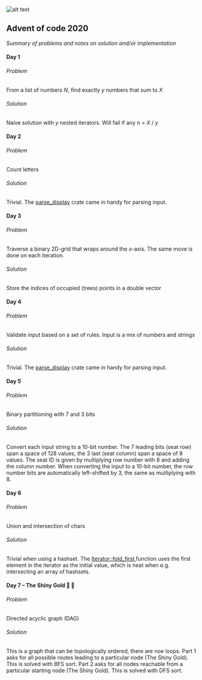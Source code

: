 ![alt text](https://rustacean.net/assets/rustacean-flat-happy.svg)

## Advent of code 2020
_Summary of problems and notes on solution and/or implementation_

#### Day 1
###### Problem
From a list of numbers _N_, find exactly _y_ numbers that sum to _X_
###### Solution
Naive solution with _y_ nested iterators. Will fail if any _n_ = _X_ / _y_

#### Day 2
###### Problem
Count letters
###### Solution
Trivial. The [parse_display](https://docs.rs/parse-display/) crate came in handy for parsing input.

#### Day 3
###### Problem
Traverse a binary 2D-grid that wraps around the _x_-axis. The same move is done on each iteration.
###### Solution
Store the indices of occupied (trees) points in a double vector

#### Day 4
###### Problem
Validate input based on a set of rules. Input is a mix of numbers and strings
###### Solution
Trivial. The [parse_display](https://docs.rs/parse-display/) crate came in handy for parsing input.

#### Day 5
###### Problem
Binary partitioning with 7 and 3 bits
###### Solution
Convert each input string to a 10-bit number. The 7 leading bits (seat row) span a space of 128 values, the 3 last (seat column) span a space of 8 values. The seat ID is given by multiplying row number with 8 and adding the column number. When converting the input to a 10-bit number, the row number bits are automatically left-shifted by 3, the same as mulitplying with 8.

#### Day 6
###### Problem
Union and intersection of chars
###### Solution
Trivial when using a hashset. The [Iterator::fold_first ](https://doc.rust-lang.org/std/iter/trait.Iterator.html#method.fold_first) function uses the first element in the iterator as the initial value, which is neat when e.g. intersecting an array of hashsets.

#### Day 7 – The Shiny Gold :sparkling_heart: :yellow_heart:
###### Problem
Directed acyclic graph (DAG)
###### Solution
This is a graph that can be topologically ordered, there are noe loops. Part 1 asks for all possible routes leading to a particular node (The Shiny Gold). This is solved with BFS sort. Part 2 asks for all nodes reachable from a particular starting node (The Shiny Gold). This is solved with DFS sort.
